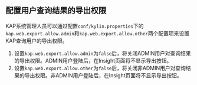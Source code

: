 ## 配置用户查询结果的导出权限

KAP系统管理人员可以通过配置`conf/kylin.properties`下的`kap.web.export.allow.admin`和`kap.web.export.allow.other`两个配置项来设置KAP查询用户的导出权限。

1. 设置`kap.web.export.allow.admin`为`false`后，将关闭ADMIN用户对查询结果的导出权限。ADMIN用户登陆后，在Insight页面将不显示导出按钮。
2. 设置`kap.web.export.allow.other`为`false`后，将关闭非ADMIN用户对查询结果的导出权限。非ADMIN用户登陆后，在Insight页面将不显示导出按钮。
